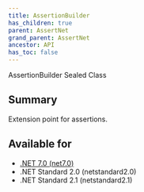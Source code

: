 ```yaml
---
title: AssertionBuilder
has_children: true
parent: AssertNet
grand_parent: AssertNet
ancestor: API
has_toc: false
---
```

AssertionBuilder Sealed Class

## Summary
Extension point for assertions.

## Available for
- [.NET 7.0 (net7.0)](https://versionsof.net/core/7.0/)
- .NET Standard 2.0 (netstandard2.0)
- .NET Standard 2.1 (netstandard2.1)
